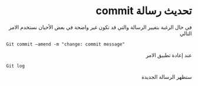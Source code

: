 # <div dir = "rtl"> تحديث رسالة commit </div>

<div dir = "rtl">
في حال الرغبة بتغيير الرسالة والتي قد تكون غير واضحة في بعض الأحيان نستخدم الامر التالي
<div dir = "ltr">

    Git commit –amend -m "change: commit message"
<div dir = "rtl">
عند إعادة تطبيق الامر
<div dir = "ltr">

    Git log
<div dir = "rtl">
ستظهر الرسالة الجديدة
